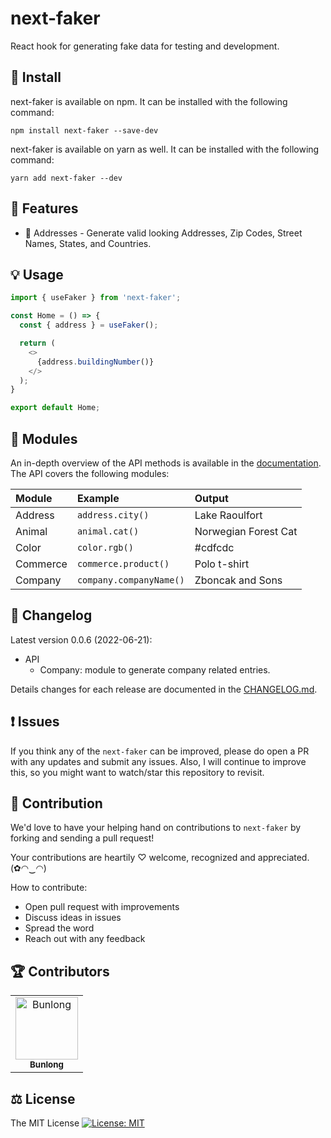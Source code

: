 # next-faker

React hook for generating fake data for testing and development.

## 🔧 Install

next-faker is available on npm. It can be installed with the following command:

```
npm install next-faker --save-dev
```

next-faker is available on yarn as well. It can be installed with the following command:

```
yarn add next-faker --dev
```

## 🎁 Features

* 💌 Addresses - Generate valid looking Addresses, Zip Codes, Street Names, States, and Countries.

## 💡 Usage

```ts
import { useFaker } from 'next-faker';

const Home = () => {
  const { address } = useFaker();

  return (
    <>
      {address.buildingNumber()}
    </>
  );
}

export default Home;
```

## 💎 Modules

An in-depth overview of the API methods is available in the [documentation](https://next-faker.github.io "next-faker").
The API covers the following modules:

| Module | Example | Output |
| :------- | :------- | :------- |
| Address | `address.city()` | Lake Raoulfort |
| Animal | `animal.cat()` | Norwegian Forest Cat |
| Color | `color.rgb()` | #cdfcdc |
| Commerce | `commerce.product()` | Polo t-shirt |
| Company | `company.companyName()` | Zboncak and Sons |

## 📜 Changelog

Latest version 0.0.6 (2022-06-21):

  * API
    * Company: module to generate company related entries.

Details changes for each release are documented in the [CHANGELOG.md](https://github.com/Bunlong/react-papaparse/blob/master/CHANGELOG.md).

## ❗ Issues

If you think any of the `next-faker` can be improved, please do open a PR with any updates and submit any issues. Also, I will continue to improve this, so you might want to watch/star this repository to revisit.

## 💪 Contribution

We'd love to have your helping hand on contributions to `next-faker` by forking and sending a pull request!

Your contributions are heartily ♡ welcome, recognized and appreciated. (✿◠‿◠)

How to contribute:

- Open pull request with improvements
- Discuss ideas in issues
- Spread the word
- Reach out with any feedback

## 🏆 Contributors

<table>
  <tr>
    <td align="center">
      <a href="https://github.com/Bunlong">
        <img src="https://avatars0.githubusercontent.com/u/1308397?s=400&u=945dc6b97571e2b98b659d34b1c81ae2514046bf&v=4" width="100" alt="Bunlong" />
        <br />
        <sub>
          <b>Bunlong</b>
        </sub>
      </a>
    </td>
  </tr>
</table>

## ⚖️ License

The MIT License [![License: MIT](https://img.shields.io/badge/License-MIT-yellow.svg)](https://opensource.org/licenses/MIT)
